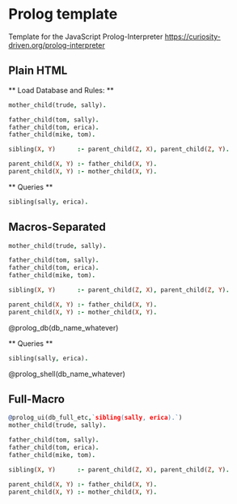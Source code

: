 <!--

author:   Andre Dietrich
email:    dietrich@ivs.cs.uni-magdeburg.de
version:  1.0.0
language: en_US
narrator: US English Female

script:   https://curiosity-driven.github.io/prolog-interpreter/parser.js
          https://curiosity-driven.github.io/prolog-interpreter/interpreter.js

@prolog_db
<script>
var rules = parser(lexer(`{X}`)).parseRules();
window['@0'] = new Database(rules);
"database loaded";
</script>
@end

@prolog_shell
<script>
var rslt = "";
var goal = parser(lexer(`{X}`)).parseTerm();
for (var item of window['@0'].query(goal)) {
    rslt += "Yes: " + item + "<br>";
}
if (rslt === "") {
   'No';
} else {
   rslt;
}
</script>
@end

@prolog_ui
```prolog
@2
```
@prolog_db(@0)


```prolog
@1
```
@prolog_shell(@0)
@end
-->

# Prolog template

Template for the JavaScript Prolog-Interpreter https://curiosity-driven.org/prolog-interpreter

## Plain HTML

** Load Database and Rules: **

```prolog
mother_child(trude, sally).

father_child(tom, sally).
father_child(tom, erica).
father_child(mike, tom).

sibling(X, Y)      :- parent_child(Z, X), parent_child(Z, Y).

parent_child(X, Y) :- father_child(X, Y).
parent_child(X, Y) :- mother_child(X, Y).
```
<script>
var rules = parser(lexer(`{X}`)).parseRules();
window['prolog_db'] = new Database(rules);

"database loaded";
</script>

** Queries **

```prolog
sibling(sally, erica).
```
<script>
var rslt = "";

var goal = parser(lexer(`{X}`)).parseTerm();

for (var item of window.prolog_db.query(goal)) {
    rslt += "Yes: " + item + "<br>";
}

if (rslt === "") {
   'No';
} else {
   rslt;
}
</script>


## Macros-Separated

```prolog
mother_child(trude, sally).

father_child(tom, sally).
father_child(tom, erica).
father_child(mike, tom).

sibling(X, Y)      :- parent_child(Z, X), parent_child(Z, Y).

parent_child(X, Y) :- father_child(X, Y).
parent_child(X, Y) :- mother_child(X, Y).
```
@prolog_db(db_name_whatever)

** Queries **

```prolog
sibling(sally, erica).
```
@prolog_shell(db_name_whatever)

## Full-Macro

```prolog
@prolog_ui(db_full_etc,`sibling(sally, erica).`)
mother_child(trude, sally).

father_child(tom, sally).
father_child(tom, erica).
father_child(mike, tom).

sibling(X, Y)      :- parent_child(Z, X), parent_child(Z, Y).

parent_child(X, Y) :- father_child(X, Y).
parent_child(X, Y) :- mother_child(X, Y).
```
